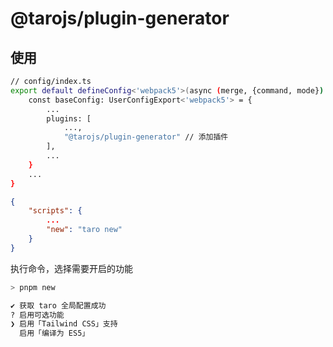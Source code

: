 # @tarojs/plugin-generator

## 使用

```bash
// config/index.ts
export default defineConfig<'webpack5'>(async (merge, {command, mode}) => {
    const baseConfig: UserConfigExport<'webpack5'> = {
        ...
        plugins: [
            ...,
            "@tarojs/plugin-generator" // 添加插件
        ],
        ...
    }
    ...
}
```

```json
{
    "scripts": {
        ...
        "new": "taro new"
    }
}
```

执行命令，选择需要开启的功能

```bash
> pnpm new

✔ 获取 taro 全局配置成功
? 启用可选功能
❯ 启用「Tailwind CSS」支持
  启用「编译为 ES5」
```
